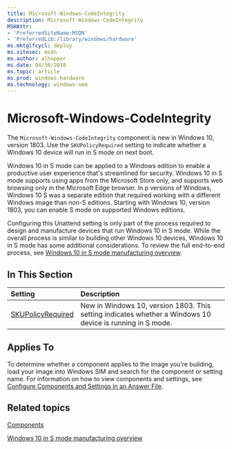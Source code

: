 ```yaml
---
title: Microsoft-Windows-CodeIntegrity
description: Microsoft-Windows-CodeIntegrity
MSHAttr:
- 'PreferredSiteName:MSDN'
- 'PreferredLib:/library/windows/hardware'
ms.mktglfcycl: deploy
ms.sitesec: msdn
ms.author: alhopper
ms.date: 04/30/2018
ms.topic: article
ms.prod: windows-hardware
ms.technology: windows-oem
---
```

# Microsoft-Windows-CodeIntegrity

The `Microsoft-Windows-CodeIntegrity` component is new in Windows 10, version 1803. Use the `SKUPolicyRequired` setting to indicate whether a Windows 10 device will run in S mode on next boot.

Windows 10 in S mode can be applied to a Windows edition to enable a productive user experience that's streamlined for security. Windows 10 in S mode supports using apps from the Microsoft Store only, and supports web browsing only in the Microsoft Edge browser. In p versions of Windows, Windows 10 S was a separate edition that required working with a different Windows image than non-S editions. Starting with Windows 10, version 1803, you can enable S mode on supported Windows editions.

Configuring this Unattend setting is only part of the process required to design and manufacture devices that run Windows 10 in S mode. While the overall process is similar to building other Windows 10 devices, Windows 10 in S mode has some additional considerations. To review the full end-to-end process, see [Windows 10 in S mode manufacturing overview](https://docs.microsoft.com/en-us/windows-hardware/manufacture/desktop/windows-10-s-overview).

## In This Section

| Setting                 | Description                                                                           |
|:------------------------|:--------------------------------------------------------------------------------------|
| [SKUPolicyRequired](microsoft-windows-codeintegrity-skupolicyrequired.md) | New in Windows 10, version 1803. This setting indicates whether a Windows 10 device is running in S mode. |

## Applies To

To determine whether a component applies to the image you’re building, load your image into Windows SIM and search for the component or setting name. For information on how to view components and settings, see [Configure Components and Settings in an Answer File](https://docs.microsoft.com/en-us/windows-hardware/customize/desktop/wsim/configure-components-and-settings-in-an-answer-file).

## Related topics

[Components](components-b-unattend.md)

[Windows 10 in S mode manufacturing overview](https://docs.microsoft.com/en-us/windows-hardware/manufacture/desktop/windows-10-s-overview)